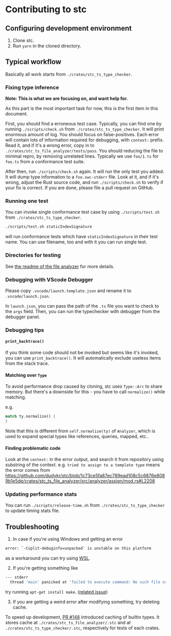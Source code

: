 # Contributing to stc

## Configuring development environment

1. Clone stc.
2. Run `yarn` in the cloned directory.

## Typical workflow

Basically all work starts from `./crates/stc_ts_type_checker`.

### Fixing type inference

**Note: This is what we are focusing on, and want help for.**

As this part is the most important task for now, this is the first item in this document.

First, you should find a erroneous test case.
Typically, you can find one by running `./scripts/check.sh` from `./crates/stc_ts_type_checker`.
It will print enormous amount of log.
You should focus on false-positives.
Each error will contain lots of information required for debugging, with `context:` prefix.
Read it, and if it's a wrong error, copy in to `./crates/stc_ts_file_analyzer/tests/pass`.
You should reducing the file to minimal repro, by removing unrelated lines.
Typically we use `foo/1.ts` for `foo.ts` from a conformance test suite.

After then, run `./scripts/check.sh` again.
It will run the only test you added.
It will dump type information to a `foo.swc-stderr` file.
Look at it, and if it's wrong, adjust the Rust source code, and run `./scripts/check.sh` to verify if your fix is correct.
If you are done, please file a pull request on GitHub.

### Running one test

You can invoke single conformance test case by using `./scripts/test.sh` from `./crates/stc_ts_type_checker`.

```bash
./scripts/test.sh staticIndexSignature
```

will run conformance tests which have `staticIndexSignature` in their test name.
You can use filename, too and with it you can run single test.

### Directories for testing

See [the readme of the file analyzer](./crates/stc_ts_file_analyzer/) for more details.

### Debugging with VScode Debugger

Please copy `.vscode/launch.template.json` and rename it to
`.vscode/launch.json`.

In `launch.json`, you can pass the path of the `.ts` file you want to check to the
`args` field. Then, you can run the typechecker with debugger from the
debugger panel.

### Debugging tips

#### `print_backtrace()`

If you think some code should not be invoked but seems like it's invoked, you can use `print_backtrace()`.
It will automatically exclude useless items from the stack trace.

#### Matching over `Type`

To avoid performance drop caused by cloning, stc uses `Type::Arc` to share memory.
But there's a downside for this - you have to call `normalize()` while matching.

e.g.

```rust
match ty.normalize() {
}
```

Note that this is different from `self.normalize(ty)` of `Analyzer`, which is used to expand special types like references, queries, mapped, etc..

#### Finding problematic code

Look at the `context:` in the error output, and search it from repository using substring of the context.
e.g. `tried to assign to a template type` means the error comes from https://github.com/dudykr/stc/blob/1c73ce5fa87ec789ead108c5c6876e8089b1e5de/crates/stc_ts_file_analyzer/src/analyzer/assign/mod.rs#L2208

### Updating performance stats

You can run `./scripts/release-time.sh` from `./crates/stc_ts_type_checker` to update timing stats file.

## Troubleshooting

1. In case if you're using Windows and getting an error

```sh
error: `-Csplit-debuginfo=unpacked` is unstable on this platform
```

as a workaround you can try using [WSL](https://learn.microsoft.com/en-us/windows/wsl/).

2. If you're getting something like

```sh
--- stderr
  thread 'main' panicked at 'failed to execute command: No such file or directory (os error 2)', /home/ubuntu/.cargo/registry/src/github.com-1ecc6299db9ec823/tikv-jemalloc-sys-0.5.2+5.3.0-patched/build.rs:326:19
```

try running `apt-get install make`. ([related issue](https://github.com/gnzlbg/jemallocator/issues/148#issuecomment-619373613))

3. If you are getting a weird error after modifying something, try deleting cache.

To speed up development, [PR #148](https://github.com/dudykr/stc/pull/148) introduced caching of builtin types.
It stores cache at `./crates/stc_ts_file_analyzer/.stc` and at `./crates/stc_ts_type_checker/.stc`, respectively for tests of each crates.